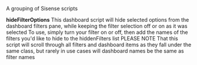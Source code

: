 A grouping of Sisense scripts

**hideFilterOptions**
This dashboard script will hide selected options from the dashboard filters pane, while keeping the filter selection off or on as it was selected
To use, simply turn your filter on or off, then add the names of the filters you'd like to hide to the hiddenFilters list
PLEASE NOTE That this script will scroll through all filters and dashboard items as they fall under the same class, but rarely in use cases will dashboard names be the same as filter names

